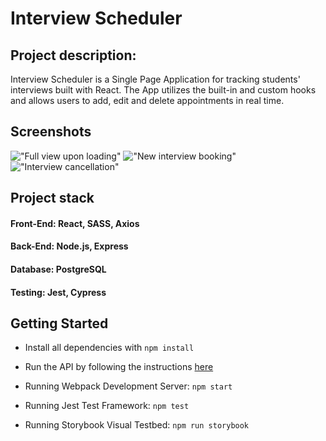 # Interview Scheduler

## Project description:

Interview Scheduler is a Single Page Application for tracking students' interviews built with React. The App utilizes the built-in and custom hooks and allows users to add, edit and delete appointments in real time.

## Screenshots
!["Full view upon loading"]()
!["New interview booking"]()
!["Interview cancellation"]()



## Project stack

#### **Front-End:** React, SASS, Axios

#### **Back-End:** Node.js, Express

#### **Database:** PostgreSQL

#### **Testing:** Jest, Cypress



## Getting Started

- Install all dependencies with `npm install`
- Run the API by following the instructions [here](https://github.com/lighthouse-labs/scheduler-api)

- Running Webpack Development Server: `npm start`
- Running Jest Test Framework: `npm test`
- Running Storybook Visual Testbed: `npm run storybook`
